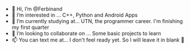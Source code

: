 - 👋 Hi, I’m @Ferbinand
- 👀 I’m interested in ... C++, Python and Android Apps 
- 🌱 I’m currently studying at... UTN, the programmer career. I'm finishing my first quarter
- 💞️ I’m looking to collaborate on ... Some basic projects to learn 
- 📫 You can text me at... I don't feel ready yet. So I will leave it in blank 🐤

<!---
Ferbinand/Ferbinand is a ✨ special ✨ repository because its `README.md` (this file) appears on your GitHub profile.
You can click the Preview link to take a look at your changes.
--->
